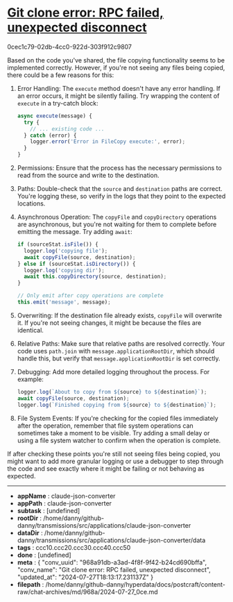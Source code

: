 # [Git clone error: RPC failed, unexpected disconnect](https://claude.ai/chat/968a91db-a3ad-4f8f-9f42-b24cd690bffa)

0cec1c79-02db-4cc0-922d-303f912c9807

 Based on the code you've shared, the file copying functionality seems to be implemented correctly. However, if you're not seeing any files being copied, there could be a few reasons for this:

1. Error Handling: The `execute` method doesn't have any error handling. If an error occurs, it might be silently failing. Try wrapping the content of `execute` in a try-catch block:

   ```javascript
   async execute(message) {
     try {
       // ... existing code ...
     } catch (error) {
       logger.error('Error in FileCopy execute:', error);
     }
   }
   ```

2. Permissions: Ensure that the process has the necessary permissions to read from the source and write to the destination.

3. Paths: Double-check that the `source` and `destination` paths are correct. You're logging these, so verify in the logs that they point to the expected locations.

4. Asynchronous Operation: The `copyFile` and `copyDirectory` operations are asynchronous, but you're not waiting for them to complete before emitting the message. Try adding `await`:

   ```javascript
   if (sourceStat.isFile()) {
     logger.log('copying file');
     await copyFile(source, destination);
   } else if (sourceStat.isDirectory()) {
     logger.log('copying dir');
     await this.copyDirectory(source, destination);
   }

   // Only emit after copy operations are complete
   this.emit('message', message);
   ```

5. Overwriting: If the destination file already exists, `copyFile` will overwrite it. If you're not seeing changes, it might be because the files are identical.

6. Relative Paths: Make sure that relative paths are resolved correctly. Your code uses `path.join` with `message.applicationRootDir`, which should handle this, but verify that `message.applicationRootDir` is set correctly.

7. Debugging: Add more detailed logging throughout the process. For example:

   ```javascript
   logger.log(`About to copy from ${source} to ${destination}`);
   await copyFile(source, destination);
   logger.log(`Finished copying from ${source} to ${destination}`);
   ```

8. File System Events: If you're checking for the copied files immediately after the operation, remember that file system operations can sometimes take a moment to be visible. Try adding a small delay or using a file system watcher to confirm when the operation is complete.

If after checking these points you're still not seeing files being copied, you might want to add more granular logging or use a debugger to step through the code and see exactly where it might be failing or not behaving as expected.

---

* **appName** : claude-json-converter
* **appPath** : claude-json-converter
* **subtask** : [undefined]
* **rootDir** : /home/danny/github-danny/transmissions/src/applications/claude-json-converter
* **dataDir** : /home/danny/github-danny/transmissions/src/applications/claude-json-converter/data
* **tags** : ccc10.ccc20.ccc30.ccc40.ccc50
* **done** : [undefined]
* **meta** : {
  "conv_uuid": "968a91db-a3ad-4f8f-9f42-b24cd690bffa",
  "conv_name": "Git clone error: RPC failed, unexpected disconnect",
  "updated_at": "2024-07-27T18:13:17.231137Z"
}
* **filepath** : /home/danny/github-danny/hyperdata/docs/postcraft/content-raw/chat-archives/md/968a/2024-07-27_0ce.md